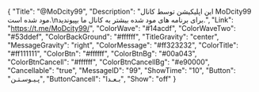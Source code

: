 {
"Title": "@MoDcity99",
"Description": "این اپلیکیشن توسط کانال MoDcity99 مود شده است.\nبرای برنامه های مود شده بیشتر به کانال ما بپیوندید.",
"Link": "https://t.me/MoDcity99/",
"ColorWave": "#14acdf",
"ColorWaveTwo": "#53ddef",
"ColorBackGround": "#ffffff",
"TitleGravity": "center",
"MessageGravity": "right",
"ColorMessage": "#ff323232",
"ColorTitle": "#ff111111",
"ColorBtn": "#ffffff",
"ColorBtnBg": "#00a043",
"ColorBtnCancell": "#ffffff",
"ColorBtnCancellBg": "#e90000",
"Cancellable": "true",
"MessageID": "99",
"ShowTime": "10",
"Button": "پـیـوسـتـن",
"ButtonCancell": "بـعـدا",
"Show": "off"
}

